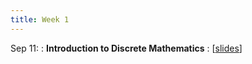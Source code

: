 ```yaml
---
title: Week 1
---
```


Sep 11:
: **Introduction to Discrete Mathematics**
  :  \[[slides](./0-overview.pdf)\]

  


